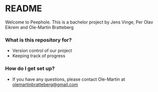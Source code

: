 # README #

Welcome to Peephole. This is a bachelor project by Jens Vinge, Per Olav Eikrem and Ole-Martin Bratteberg

### What is this repository for? ###

* Version control of our project
* Keeping track of progress

### How do I get set up? ###

* If you have any questions, please contact Ole-Martin at olemartinbratteberg@gmail.com